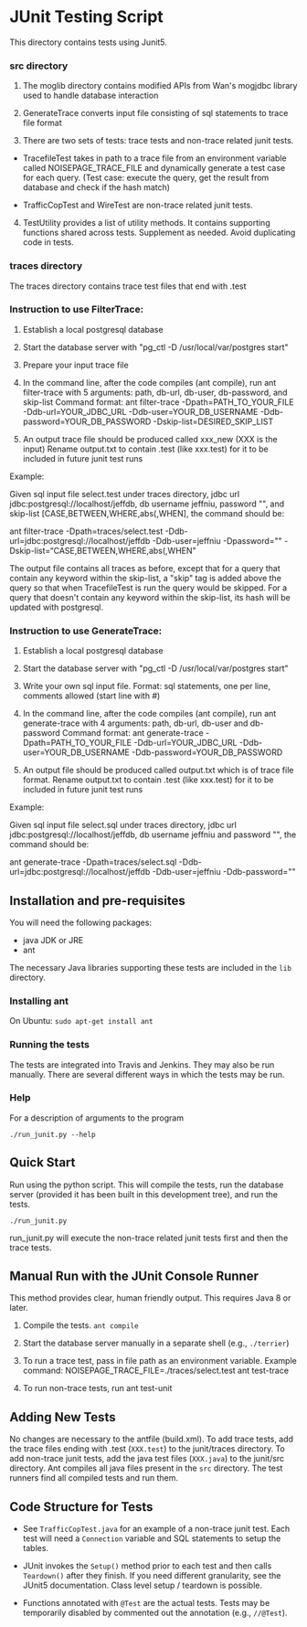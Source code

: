 # JUnit Testing Script

This directory contains tests using Junit5.

### src directory

1. The moglib directory contains modified APIs from Wan's mogjdbc library 
used to handle database interaction

2. GenerateTrace converts input file consisting of sql statements to trace file format

3. There are two sets of tests: trace tests and non-trace related junit tests.

* TracefileTest takes in path to a trace file from an environment variable called 
NOISEPAGE_TRACE_FILE and dynamically generate a test case for each query. 
(Test case: execute the query, get the result from database and
check if the hash match)

* TrafficCopTest and WireTest are non-trace related junit tests.

4. TestUtility provides a list of utility methods. It contains supporting functions 
shared across tests. Supplement as needed. Avoid duplicating code in tests.

### traces directory

The traces directory contains trace test files that end with .test

### Instruction to use FilterTrace:

1. Establish a local postgresql database

2. Start the database server with "pg_ctl -D /usr/local/var/postgres start"

3. Prepare your input trace file

4. In the command line, after the code compiles (ant compile), run 
ant filter-trace with 5 arguments: path, db-url, db-user, db-password, and skip-list
Command format: ant filter-trace -Dpath=PATH_TO_YOUR_FILE
 -Ddb-url=YOUR_JDBC_URL -Ddb-user=YOUR_DB_USERNAME -Ddb-password=YOUR_DB_PASSWORD
 -Dskip-list=DESIRED_SKIP_LIST

5. An output trace file should be produced called xxx_new (XXX is the input)
Rename output.txt to contain .test (like xxx.test) for it to be included in 
future junit test runs

Example: 

Given sql input file select.test under traces directory, jdbc url jdbc:postgresql://localhost/jeffdb,
db username jeffniu, password "", and skip-list [CASE,BETWEEN,WHERE,abs(,WHEN],
the command should be:

ant filter-trace -Dpath=traces/select.test -Ddb-url=jdbc:postgresql://localhost/jeffdb 
-Ddb-user=jeffniu -Dpassword="" -Dskip-list=“CASE,BETWEEN,WHERE,abs(,WHEN"

The output file contains all traces as before, except that for a query that contain
any keyword within the skip-list, a "skip" tag is added above the query so that when
TracefileTest is run the query would be skipped. For a query that doesn't contain
any keyword within the skip-list, its hash will be updated with postgresql.

### Instruction to use GenerateTrace:

1. Establish a local postgresql database

2. Start the database server with "pg_ctl -D /usr/local/var/postgres start"

3. Write your own sql input file. Format: sql statements, one per line, 
comments allowed (start line with #)

4. In the command line, after the code compiles (ant compile), run 
ant generate-trace with 4 arguments: path, db-url, db-user and db-password
Command format: ant generate-trace -Dpath=PATH_TO_YOUR_FILE
 -Ddb-url=YOUR_JDBC_URL -Ddb-user=YOUR_DB_USERNAME -Ddb-password=YOUR_DB_PASSWORD

5. An output file should be produced called output.txt which is of trace file format.
Rename output.txt to contain .test (like xxx.test) for it to be included in 
future junit test runs

Example: 

Given sql input file select.sql under traces directory, jdbc url jdbc:postgresql://localhost/jeffdb,
db username jeffniu and password "", the command should be:

ant generate-trace -Dpath=traces/select.sql -Ddb-url=jdbc:postgresql://localhost/jeffdb
 -Ddb-user=jeffniu -Ddb-password=""

## Installation and pre-requisites

You will need the following packages:
* java JDK or JRE
* ant

The necessary Java libraries supporting these tests are included in the `lib` directory.

### Installing ant

On Ubuntu:
`sudo apt-get install ant`

### Running the tests

The tests are integrated into Travis and Jenkins. They may also be run manually.
There are several different ways in which the tests may be run.

### Help
For a description of arguments to the program

`./run_junit.py --help`


## Quick Start

Run using the python script. This will compile the tests, run the database server (provided it has 
been built in this development tree), and run the tests.

`./run_junit.py`

run_junit.py will execute the non-trace related junit tests first and then the trace tests.

## Manual Run with the JUnit Console Runner
This method provides clear, human friendly output. This requires Java 8 or later.

1. Compile the tests.
   `ant compile`

2. Start the database server manually in a separate shell (e.g., `./terrier`)

3. To run a trace test, pass in file path as an environment variable.
Example command: NOISEPAGE_TRACE_FILE=./traces/select.test ant test-trace

4. To run non-trace tests, run ant test-unit

## Adding New Tests

No changes are necessary to the antfile (build.xml). 
To add trace tests, add the trace files ending with .test (`XXX.test`) to the junit/traces directory.
To add non-trace junit tests, add the java test files (`XXX.java`) to the junit/src directory.
Ant compiles all java files present in the `src` directory. The test runners find all compiled tests and run them.

## Code Structure for Tests

* See `TrafficCopTest.java` for an example of a non-trace junit test. Each test will need a `Connection`
  variable and SQL statements to setup the tables.

* JUnit invokes the `Setup()` method prior to each test and then calls `Teardown()` after they
  finish. If you need different granularity, see the JUnit5 documentation. Class
  level setup / teardown is possible.

* Functions annotated with `@Test` are the actual tests. 
  Tests may be temporarily disabled by commented out the annotation (e.g., `//@Test`).
